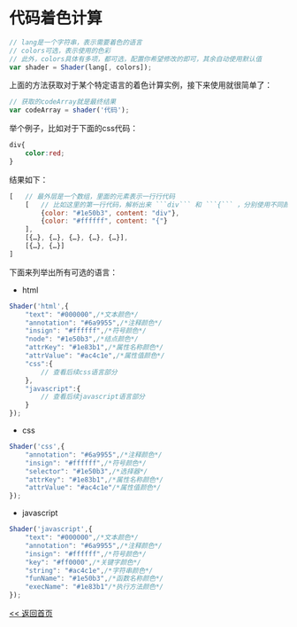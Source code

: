 代码着色计算
======================

```js
// lang是一个字符串，表示需要着色的语言
// colors可选，表示使用的色彩
// 此外，colors具体有多项，都可选，配置你希望修改的即可，其余自动使用默认值
var shader = Shader(lang[, colors]);
```

上面的方法获取对于某个特定语言的着色计算实例，接下来使用就很简单了：

```js
// 获取的codeArray就是最终结果
var codeArray = shader('代码');
```

举个例子，比如对于下面的css代码：

```css
div{
    color:red;
}
```

结果如下：

```js
[   // 最外层是一个数组，里面的元素表示一行行代码
    [   // 比如这里的第一行代码，解析出来 ```div``` 和 ```{``` ，分别使用不同颜色表示
        {color: "#1e50b3", content: "div"},
        {color: "#ffffff", content: "{"}
    ],
    [{…}, {…}, {…}, {…}, {…}],
    [{…}, {…}]
]
```

下面来列举出所有可选的语言：

- html

```js
Shader('html',{
    "text": "#000000",/*文本颜色*/
    "annotation": "#6a9955",/*注释颜色*/
    "insign": "#ffffff",/*符号颜色*/
    "node": "#1e50b3",/*结点颜色*/
    "attrKey": "#1e83b1",/*属性名称颜色*/
    "attrValue": "#ac4c1e",/*属性值颜色*/
    "css":{
        // 查看后续css语言部分
    },
    "javascript":{
        // 查看后续javascript语言部分
    }
});
```

- css

```js
Shader('css',{
    "annotation": "#6a9955",/*注释颜色*/
    "insign": "#ffffff",/*符号颜色*/
    "selector": "#1e50b3",/*选择器*/
    "attrKey": "#1e83b1",/*属性名称颜色*/
    "attrValue": "#ac4c1e"/*属性值颜色*/
});
```

- javascript

```js
Shader('javascript',{
    "text": "#000000",/*文本颜色*/
    "annotation": "#6a9955",/*注释颜色*/
    "insign": "#ffffff",/*符号颜色*/
    "key": "#ff0000",/*关键字颜色*/
    "string": "#ac4c1e",/*字符串颜色*/
    "funName": "#1e50b3",/*函数名称颜色*/
    "execName": "#1e83b1"/*执行方法颜色*/
});
```

[<< 返回首页](../README.md)
